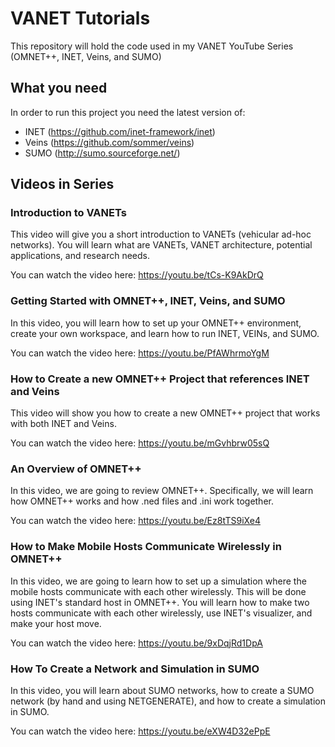 # VANET Tutorials
This repository will hold the code used in my VANET YouTube Series (OMNET++, INET, Veins, and SUMO)

## What you need

In order to run this project you need the latest version of:
* INET (https://github.com/inet-framework/inet)
* Veins (https://github.com/sommer/veins)
* SUMO (http://sumo.sourceforge.net/)

## Videos in Series

### Introduction to VANETs

This video will give you a short introduction to VANETs (vehicular ad-hoc networks). You will learn what are VANETs, VANET architecture, potential applications, and research needs. 

You can watch the video here: https://youtu.be/tCs-K9AkDrQ

### Getting Started with OMNET++, INET, Veins, and SUMO

In this video, you will learn how to set up your OMNET++ environment, create your own workspace, and learn how to run INET, VEINs, and SUMO. 

You can watch the video here: https://youtu.be/PfAWhrmoYgM

### How to Create a new OMNET++ Project that references INET and Veins

This video will show you how to create a new OMNET++ project that works with both INET and Veins.

You can watch the video here: https://youtu.be/mGvhbrw05sQ

### An Overview of OMNET++

In this video, we are going to review OMNET++. Specifically, we will learn how OMNET++ works and how .ned files and .ini work together.

You can watch the video here: https://youtu.be/Ez8tTS9iXe4

### How to Make Mobile Hosts Communicate Wirelessly in OMNET++

In this video, we are going to learn how to set up a simulation where the mobile hosts communicate with each other wirelessly. This will be done using INET's standard host in OMNET++. You will learn how to make two hosts communicate with each other wirelessly, use INET's visualizer, and make your host move.

You can watch the video here: https://youtu.be/9xDqjRd1DpA

### How To Create a Network and Simulation in SUMO

In this video, you will learn about SUMO networks, how to create a SUMO network (by hand and using NETGENERATE), and how to create a simulation in SUMO.

You can watch the video here: https://youtu.be/eXW4D32ePpE
